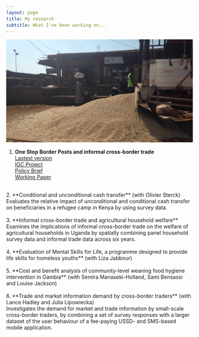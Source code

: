 ```yaml
---
layout: page
title: My research
subtitle: What I've been working on...
---
```


![truck](/img/grains_truck_2.jpg)

1. **One Stop Border Posts and informal cross-border trade**<br/>
      [Lastest version](https://github.com/jadesiu/jadesiu.github.io/blob/master/200310_osbp_paper.pdf) <br/>
      [IGC Project](https://www.theigc.org/project/trade-facilitation-and-informal-cross-border-trade/) <br/>
      [Policy Brief](https://www.theigc.org/wp-content/uploads/2020/01/Siu-2019-policy-brief.pdf) <br/>
      [Working Paper](https://www.theigc.org/wp-content/uploads/2019/07/Siu-2019-Working-paper.pdf) <br/>
<br/>
2. **Conditional and unconditional cash transfer** (with Olivier Sterck) <br/>
Evaluates the relative impact of unconditional and conditional cash transfer on beneficiaries in a refugee camp in     Kenya by using survey data. <br/>
<br/>
3. **Informal cross-border trade and agricultural household welfare** <br/>
Examines the implications of informal cross-border trade on the welfare of agricultural households in Uganda by spatially
combining panel household survey data and informal trade data across six years. <br/>
<br/>
4. **Evaluation of Mental Skills for Life, a programme designed to provide life skills for homeless youths** (with Liza Jabbour)<br/>
<br/>
5. **Cost and benefit analysis of community-level weaning food hygiene intervention in Gambia** (with Semira Manaseki-Holland, Sami Bensassi and Louise Jackson) <br/>
<br/>
6. **Trade and market information demand by cross-border traders** (with Lance Hadley and Julia Lipowiecka)<br/>
Investigates the demand for market and trade information by small-scale cross-border traders, by combining a set of survey
responses with a larger dataset of the user behaviour of a fee-paying USSD- and SMS-based mobile application.
